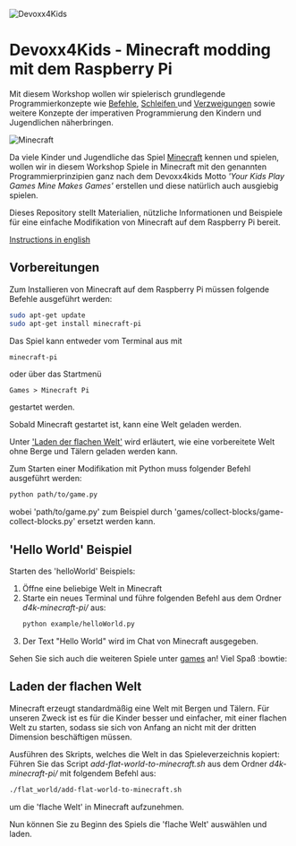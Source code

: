 ![Devoxx4Kids](http://www.devoxx4kids.de/wp-content/uploads/2015/07/cropped-header_hp.jpg)

# Devoxx4Kids - Minecraft modding mit dem Raspberry Pi
Mit diesem Workshop wollen wir spielerisch grundlegende Programmierkonzepte wie
[Befehle](https://de.wikipedia.org/wiki/Anweisung_%28Programmierung%29),
[Schleifen ](https://de.wikipedia.org/wiki/Schleife_%28Programmierung%29) und
[Verzweigungen](https://de.wikipedia.org/wiki/Bedingte_Anweisung_und_Verzweigung) sowie weitere Konzepte der
imperativen Programmierung den Kindern und Jugendlichen näherbringen.

![Minecraft](https://s-media-cache-ak0.pinimg.com/736x/a4/2c/f1/a42cf121fbcf008b82f576c98cb0791a.jpg)

Da viele Kinder und Jugendliche das Spiel [Minecraft](https://minecraft.net/) kennen und spielen, wollen wir in
diesem Workshop Spiele in Minecraft mit den genannten Programmierprinzipien ganz nach dem Devoxx4kids Motto
_'Your Kids Play Games Mine Makes Games'_ erstellen und diese natürlich auch ausgiebig spielen.

Dieses Repository stellt Materialien, nützliche Informationen und Beispiele für eine einfache Modifikation
von Minecraft auf dem Raspberry Pi bereit.

[Instructions in english](README.md)

## Vorbereitungen

Zum Installieren von Minecraft auf dem Raspberry Pi müssen folgende Befehle ausgeführt werden:
```sh
sudo apt-get update
sudo apt-get install minecraft-pi
```
Das Spiel kann entweder vom Terminal aus mit
```sh
minecraft-pi
```
oder über das Startmenü
```
Games > Minecraft Pi
```
gestartet werden.


Sobald Minecraft gestartet ist, kann eine Welt geladen werden.

Unter ['Laden der flachen Welt'](#flatworld) wird erläutert, wie eine vorbereitete Welt
ohne Berge und Tälern geladen werden kann.

Zum Starten einer Modifikation mit Python muss folgender Befehl ausgeführt werden:
```sh
python path/to/game.py
```
wobei 'path/to/game.py' zum Beispiel durch 'games/collect-blocks/game-collect-blocks.py' ersetzt werden kann.


## 'Hello World' Beispiel
Starten des 'helloWorld' Beispiels:

1. Öffne eine beliebige Welt in Minecraft
2. Starte ein neues Terminal und führe folgenden Befehl aus dem Ordner _d4k-minecraft-pi/_ aus:
    ```sh
    python example/helloWorld.py
    ```
4. Der Text "Hello World" wird im Chat von Minecraft ausgegeben.


Sehen Sie sich auch die weiteren Spiele unter [games](games) an! Viel Spaß :bowtie:


## <a name="flatworld"></a>Laden der flachen Welt

Minecraft erzeugt standardmäßig eine Welt mit Bergen und Tälern. Für unseren Zweck ist es für
die Kinder besser und einfacher, mit einer flachen Welt zu starten, sodass sie sich von Anfang an nicht mit der
dritten Dimension beschäftigen müssen.

Ausführen des Skripts, welches die Welt in das Spieleverzeichnis kopiert:
Führen Sie das Script _add-flat-world-to-minecraft.sh_ aus dem Ordner _d4k-minecraft-pi/_ mit folgendem Befehl aus:
```sh
./flat_world/add-flat-world-to-minecraft.sh
```
um die 'flache Welt' in Minecraft aufzunehmen.

Nun können Sie zu Beginn des Spiels die 'flache Welt' auswählen und laden.
